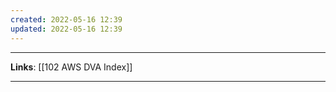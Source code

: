 ```yaml
---
created: 2022-05-16 12:39
updated: 2022-05-16 12:39
---
```

---
**Links**: [[102 AWS DVA Index]]

---
